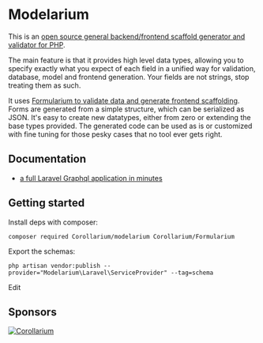 # Modelarium

This is an [open source general backend/frontend scaffold generator and validator for PHP](https://github.com/Corollarium/modelarium/).

The main feature is that it provides high level data types, allowing you to specify exactly what you expect of each field in a unified way for validation, database, model and frontend generation. Your fields are not strings, stop treating them as such.

It uses [Formularium to validate data and generate frontend scaffolding](https://github.com/Corollarium/Formularium/).
Forms are generated from a simple structure, which can be serialized as JSON. It's easy to create new datatypes, either from zero or extending the base types provided. The generated code can be used as is or customized with fine tuning for those pesky cases that no tool ever gets right.

## Documentation

- [a full Laravel Graphql application in minutes](./laravel.md)

## Getting started

Install deps with composer:

```
composer required Corollarium/modelarium Corollarium/Formularium
```

Export the schemas:

```
php artisan vendor:publish --provider="Modelarium\Laravel\ServiceProvider" --tag=schema
```

Edit

## Sponsors

[![Corollarium](https://modelarium.github.com/logo-horizontal-400px.png)](https://corollarium.com)
